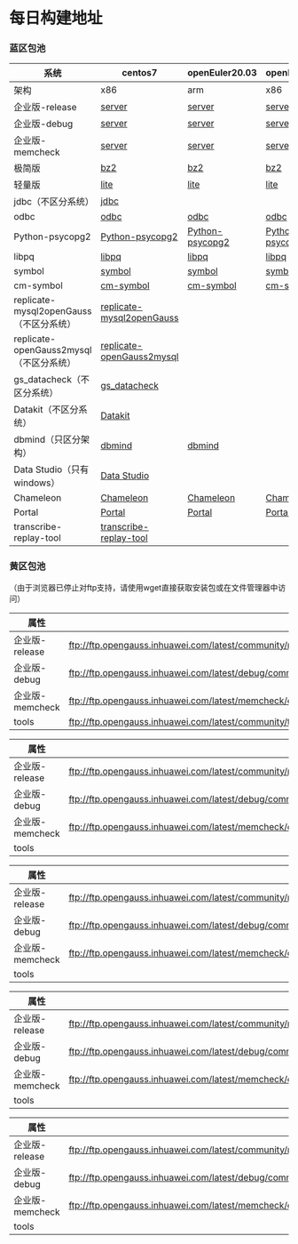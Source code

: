 # 每日构建地址



### 蓝区包池

| 系统                                    | centos7                                                      | openEuler20.03                                               | openEuler20.03                                               | openEuler22.03                                               | openEuler22.03                                               |
| --------------------------------------- | ------------------------------------------------------------ | ------------------------------------------------------------ | ------------------------------------------------------------ | ------------------------------------------------------------ | ------------------------------------------------------------ |
| 架构                                    | x86                                                          | arm                                                          | x86                                                          | arm                                                          | x86                                                          |
| 企业版-release                          | [server](https://opengauss.obs.cn-south-1.myhuaweicloud.com/latest/x86/openGauss-All-7.0.0-RC1-CentOS7-x86_64.tar.gz ) | [server](https://opengauss.obs.cn-south-1.myhuaweicloud.com/latest/arm/openGauss-All-7.0.0-RC1-openEuler20.03-aarch64.tar.gz) | [server](https://opengauss.obs.cn-south-1.myhuaweicloud.com/latest/x86_openEuler/openGauss-All-7.0.0-RC1-openEuler20.03-x86_64.tar.gz) | [server](https://opengauss.obs.cn-south-1.myhuaweicloud.com/latest/arm_2203/openGauss-All-7.0.0-RC1-openEuler22.03-aarch64.tar.gz) | [server](https://opengauss.obs.cn-south-1.myhuaweicloud.com/latest/x86_openEuler_2203/openGauss-All-7.0.0-RC1-openEuler22.03-x86_64.tar.gz) |
| 企业版-debug                            | [server](https://opengauss.obs.cn-south-1.myhuaweicloud.com/latest/debug/x86/openGauss-All-7.0.0-RC1-CentOS7-x86_64.tar.gz) | [server](https://opengauss.obs.cn-south-1.myhuaweicloud.com/latest/debug/arm/openGauss-All-7.0.0-RC1-openEuler20.03-aarch64.tar.gz) | [server](https://opengauss.obs.cn-south-1.myhuaweicloud.com/latest/debug/x86_openEuler/openGauss-All-7.0.0-RC1-openEuler20.03-x86_64.tar.gz) | [server](https://opengauss.obs.cn-south-1.myhuaweicloud.com/latest/debug/arm_2203/openGauss-All-7.0.0-RC1-openEuler22.03-aarch64.tar.gz) | [server](https://opengauss.obs.cn-south-1.myhuaweicloud.com/latest/debug/x86_openEuler_2203/openGauss-All-7.0.0-RC1-openEuler22.03-x86_64.tar.gz) |
| 企业版-memcheck                         | [server](https://opengauss.obs.cn-south-1.myhuaweicloud.com/latest/memcheck/x86/openGauss-All-7.0.0-RC1-CentOS7-x86_64.tar.gz) | [server](https://opengauss.obs.cn-south-1.myhuaweicloud.com/latest/memcheck/arm/openGauss-All-7.0.0-RC1-openEuler20.03-aarch64.tar.gz) | [server](https://opengauss.obs.cn-south-1.myhuaweicloud.com/latest/memcheck/x86_openEuler/openGauss-All-7.0.0-RC1-openEuler20.03-x86_64.tar.gz) | [server](https://opengauss.obs.cn-south-1.myhuaweicloud.com/latest/memcheck/arm_2203/openGauss-All-7.0.0-RC1-openEuler22.03-aarch64.tar.gz) | [server](https://opengauss.obs.cn-south-1.myhuaweicloud.com/latest/memcheck/x86_openEuler_2203/openGauss-All-7.0.0-RC1-openEuler22.03-x86_64.tar.gz) |
| 极简版                                  | [bz2](https://opengauss.obs.cn-south-1.myhuaweicloud.com/latest/x86/openGauss-Server-7.0.0-RC1-CentOS7-x86_64.tar.bz2) | [bz2](https://opengauss.obs.cn-south-1.myhuaweicloud.com/latest/arm/openGauss-Server-7.0.0-RC1-openEuler20.03-aarch64.tar.bz2) | [bz2](https://opengauss.obs.cn-south-1.myhuaweicloud.com/latest/x86_openEuler/openGauss-Server-7.0.0-RC1-openEuler20.03-x86_64.tar.bz2) | [bz2](https://opengauss.obs.cn-south-1.myhuaweicloud.com/latest/arm_2203/openGauss-Server-7.0.0-RC1-openEuler22.03-aarch64.tar.bz2) | [bz2](https://opengauss.obs.cn-south-1.myhuaweicloud.com/latest/x86_openEuler_2203/openGauss-Server-7.0.0-RC1-openEuler22.03-x86_64.tar.bz2) |
| 轻量版                                  | [lite](https://opengauss.obs.cn-south-1.myhuaweicloud.com/latest/x86/openGauss-Lite-7.0.0-RC1-CentOS7-x86_64.tar.gz) | [lite](https://opengauss.obs.cn-south-1.myhuaweicloud.com/latest/arm/openGauss-Lite-7.0.0-RC1-openEuler20.03-aarch64.tar.gz) | [lite](https://opengauss.obs.cn-south-1.myhuaweicloud.com/latest/x86_openEuler/openGauss-Lite-7.0.0-RC1-openEuler20.03-x86_64.tar.gz) | [lite](https://opengauss.obs.cn-south-1.myhuaweicloud.com/latest/arm_2203/openGauss-Lite-7.0.0-RC1-openEuler22.03-aarch64.tar.gz) | [lite](https://opengauss.obs.cn-south-1.myhuaweicloud.com/latest/x86_openEuler_2203/openGauss-Lite-7.0.0-RC1-openEuler22.03-x86_64.tar.gz) |
| jdbc（不区分系统）                      | [jdbc](https://opengauss.obs.cn-south-1.myhuaweicloud.com/latest/x86/openGauss-7.0.0-RC1-JDBC.tar.gz) |                                                              |                                                              |                                                              |                                                              |
| odbc                                    | [odbc](https://opengauss.obs.cn-south-1.myhuaweicloud.com/latest/x86/openGauss-ODBC-7.0.0-RC1-CentOS7-x86_64.tar.gz) | [odbc](https://opengauss.obs.cn-south-1.myhuaweicloud.com/latest/arm/openGauss-ODBC-7.0.0-RC1-openEuler20.03-aarch64.tar.gz) | [odbc](https://opengauss.obs.cn-south-1.myhuaweicloud.com/latest/x86_openEuler/openGauss-ODBC-7.0.0-RC1-openEuler20.03-x86_64.tar.gz) | [odbc](https://opengauss.obs.cn-south-1.myhuaweicloud.com/latest/arm_2203/openGauss-ODBC-7.0.0-RC1-openEuler22.03-aarch64.tar.gz) | [odbc](https://opengauss.obs.cn-south-1.myhuaweicloud.com/latest/x86_openEuler_2203/openGauss-ODBC-7.0.0-RC1-openEuler22.03-x86_64.tar.gz) |
| Python-psycopg2                         | [Python-psycopg2](https://opengauss.obs.cn-south-1.myhuaweicloud.com/latest/x86/openGauss-Python-7.0.0-RC1-CentOS7-x86_64.tar.gz) | [Python-psycopg2](https://opengauss.obs.cn-south-1.myhuaweicloud.com/latest/arm/openGauss-Python-7.0.0-RC1-openEuler20.03-aarch64.tar.gz) | [Python-psycopg2](https://opengauss.obs.cn-south-1.myhuaweicloud.com/latest/x86_openEuler/openGauss-Python-7.0.0-RC1-openEuler20.03-x86_64.tar.gz) | [Python-psycopg2](https://opengauss.obs.cn-south-1.myhuaweicloud.com/latest/arm_2203/openGauss-Python-7.0.0-RC1-openEuler22.03-aarch64.tar.gz) | [Python-psycopg2](https://opengauss.obs.cn-south-1.myhuaweicloud.com/latest/x86_openEuler_2203/openGauss-Python-7.0.0-RC1-openEuler22.03-x86_64.tar.gz) |
| libpq                                   | [libpq](https://opengauss.obs.cn-south-1.myhuaweicloud.com/latest/x86/openGauss-Python-7.0.0-RC1-CentOS7-x86_64.tar.gz) | [libpq](https://opengauss.obs.cn-south-1.myhuaweicloud.com/latest/arm/openGauss-7.0.0-RC1-openEuler-64bit-Libpq.tar.gz) | [libpq](https://opengauss.obs.cn-south-1.myhuaweicloud.com/latest/x86_openEuler/openGauss-7.0.0-RC1-CentOS-64bit-Libpq.tar.gz) | [libpq](https://opengauss.obs.cn-south-1.myhuaweicloud.com/latest/arm_2203/openGauss-7.0.0-RC1-openEuler-64bit-Libpq.tar.gz) | [libpq](https://opengauss.obs.cn-south-1.myhuaweicloud.com/latest/x86_openEuler_2203/openGauss-7.0.0-RC1-openEuler-64bit-Libpq.tar.gz) |
| symbol                                  | [symbol](https://opengauss.obs.cn-south-1.myhuaweicloud.com/latest/x86/openGauss-Symbol-7.0.0-RC1-CentOS7-x86_64.tar.gz) | [symbol](https://opengauss.obs.cn-south-1.myhuaweicloud.com/latest/arm/openGauss-Symbol-7.0.0-RC1-openEuler20.03-aarch64.tar.gz) | [symbol](https://opengauss.obs.cn-south-1.myhuaweicloud.com/latest/x86_openEuler/openGauss-Symbol-7.0.0-RC1-openEuler20.03-x86_64.tar.gz) | [symbol](https://opengauss.obs.cn-south-1.myhuaweicloud.com/latest/arm_2203/openGauss-Symbol-7.0.0-RC1-openEuler22.03-aarch64.tar.gz) | [symbol](https://opengauss.obs.cn-south-1.myhuaweicloud.com/latest/x86_openEuler_2203/openGauss-Symbol-7.0.0-RC1-openEuler22.03-x86_64.tar.gz) |
| cm-symbol                               | [cm-symbol](https://opengauss.obs.cn-south-1.myhuaweicloud.com/latest/x86/openGauss-CM-Symbol-7.0.0-RC1-CentOS7-x86_64.tar.gz) | [cm-symbol](https://opengauss.obs.cn-south-1.myhuaweicloud.com/latest/arm/openGauss-CM-Symbol-7.0.0-RC1-openEuler20.03-aarch64.tar.gz) | [cm-symbol](https://opengauss.obs.cn-south-1.myhuaweicloud.com/latest/x86_openEuler/openGauss-CM-Symbol-7.0.0-RC1-openEuler20.03-x86_64.tar.gz) | [cm-symbol](https://opengauss.obs.cn-south-1.myhuaweicloud.com/latest/arm_2203/openGauss-CM-Symbol-7.0.0-RC1-openEuler22.03-aarch64.tar.gz) | [cm-symbol](https://opengauss.obs.cn-south-1.myhuaweicloud.com/latest/x86_openEuler_2203/openGauss-CM-Symbol-7.0.0-RC1-openEuler22.03-x86_64.tar.gz) |
| replicate-mysql2openGauss（不区分系统） | [replicate-mysql2openGauss](https://opengauss.obs.cn-south-1.myhuaweicloud.com/latest/tools/replicate-mysql2openGauss-6.0.0rc1.tar.gz) |                                                              |                                                              |                                                              |                                                              |
| replicate-openGauss2mysql（不区分系统） | [replicate-openGauss2mysql](https://opengauss.obs.cn-south-1.myhuaweicloud.com/latest/tools/replicate-openGauss2mysql-6.0.0rc1.tar.gz) |                                                              |                                                              |                                                              |                                                              |
| gs_datacheck（不区分系统）              | [gs_datacheck](https://opengauss.obs.cn-south-1.myhuaweicloud.com/latest/tools/gs_datacheck-6.0.0rc1.tar.gz) |                                                              |                                                              |                                                              |                                                              |
| Datakit（不区分系统）                   | [Datakit](https://opengauss.obs.cn-south-1.myhuaweicloud.com/latest/tools/Datakit/Datakit-6.0.0.tar.gz) |                                                              |                                                              |                                                              |                                                              |
| dbmind（只区分架构）                    | [dbmind](https://opengauss.obs.cn-south-1.myhuaweicloud.com/latest/dbmind/x86/dbmind-installer-x86_64.tar.gz) | [dbmind](https://opengauss.obs.cn-south-1.myhuaweicloud.com/latest/dbmind/arm/dbmind-installer-aarch64.tar.gz) |                                                              |                                                              |                                                              |
| Data Studio（只有windows）              | [Data Studio](https://opengauss.obs.cn-south-1.myhuaweicloud.com/latest/DataStudio_win_64.zip) |                                                              |                                                              |                                                              |                                                              |
| Chameleon                               | [Chameleon](https://opengauss.obs.cn-south-1.myhuaweicloud.com/latest/tools/centos7/chameleon-6.0.0rc1-x86_64.tar.gz) | [Chameleon](https://opengauss.obs.cn-south-1.myhuaweicloud.com/latest/tools/openEuler20.03/chameleon-6.0.0rc1-aarch64.tar.gz) | [Chameleon](https://opengauss.obs.cn-south-1.myhuaweicloud.com/latest/tools/openEuler20.03/chameleon-6.0.0rc1-x86_64.tar.gz) | [Chameleon](https://opengauss.obs.cn-south-1.myhuaweicloud.com/latest/tools/openEuler22.03/chameleon-6.0.0rc1-aarch64.tar.gz) | [Chameleon](https://opengauss.obs.cn-south-1.myhuaweicloud.com/latest/tools/openEuler22.03/chameleon-6.0.0rc1-x86_64.tar.gz) |
| Portal                                  | [Portal](https://opengauss.obs.cn-south-1.myhuaweicloud.com/latest/tools/centos7/PortalControl-6.0.0rc1-x86_64.tar.gz) | [Portal](https://opengauss.obs.cn-south-1.myhuaweicloud.com/latest/tools/openEuler20.03/PortalControl-6.0.0rc1-aarch64.tar.gz) | [Portal](https://opengauss.obs.cn-south-1.myhuaweicloud.com/latest/tools/openEuler20.03/PortalControl-6.0.0rc1-x86_64.tar.gz) | [Portal](https://opengauss.obs.cn-south-1.myhuaweicloud.com/latest/tools/openEuler22.03/PortalControl-6.0.0rc1-aarch64.tar.gz) | [Portal](https://opengauss.obs.cn-south-1.myhuaweicloud.com/latest/tools/openEuler22.03/PortalControl-6.0.0rc1-x86_64.tar.gz) |
| transcribe-replay-tool                  | [transcribe-replay-tool](https://opengauss.obs.cn-south-1.myhuaweicloud.com/latest/tools/transcribe-replay-tool-6.0.0.tar.gz) |                                                              |                                                              |                                                              |                                                              |



### 黄区包池 
（由于浏览器已停止对ftp支持，请使用wget直接获取安装包或在文件管理器中访问）

| **属性**           | **CentOS7**                                                                                             |
|--------------------|--------------------------------------------------------------------------------------------------------|
| 企业版-release | ftp://ftp.opengauss.inhuawei.com/latest/community/master/CentOS7.6/openGauss_6.0.0_PACKAGES_RELEASE.tar.gz |
| 企业版-debug   | ftp://ftp.opengauss.inhuawei.com/latest/debug/community/master/CentOS7.6/openGauss_6.0.0_PACKAGES_RELEASE.tar.gz |
| 企业版-memcheck | ftp://ftp.opengauss.inhuawei.com/latest/memcheck/community/master/CentOS7.6/openGauss_6.0.0_PACKAGES_RELEASE.tar.gz |
| tools          | ftp://ftp.opengauss.inhuawei.com/latest/community/tools/                                      |

| **属性**           | **openEuler20.03 (ARM)**                                                                                |
|--------------------|--------------------------------------------------------------------------------------------------------|
| 企业版-release | ftp://ftp.opengauss.inhuawei.com/latest/community/master/OpenEuler20.03/openGauss_6.0.0_PACKAGES_RELEASE.tar.gz |
| 企业版-debug   | ftp://ftp.opengauss.inhuawei.com/latest/debug/community/master/OpenEuler20.03/openGauss_6.0.0_PACKAGES_RELEASE.tar.gz |
| 企业版-memcheck | ftp://ftp.opengauss.inhuawei.com/latest/memcheck/community/master/OpenEuler20.03/openGauss_6.0.0_PACKAGES_RELEASE.tar.gz |
| tools          |                                                                                                        |

| **属性**           | **openEuler20.03 (x86)**                                                                               |
|--------------------|--------------------------------------------------------------------------------------------------------|
| 企业版-release | ftp://ftp.opengauss.inhuawei.com/latest/community/master/OpenEuler20.03_X86/openGauss_6.0.0_PACKAGES_RELEASE.tar.gz |
| 企业版-debug   | ftp://ftp.opengauss.inhuawei.com/latest/debug/community/master/OpenEuler20.03_X86/openGauss_6.0.0_PACKAGES_RELEASE.tar.gz |
| 企业版-memcheck | ftp://ftp.opengauss.inhuawei.com/latest/memcheck/community/master/OpenEuler20.03_X86/openGauss_6.0.0_PACKAGES_RELEASE.tar.gz |
| tools          |                                                                                                        |

| **属性**           | openEuler22.03 (ARM)                                                                                |
|--------------------|--------------------------------------------------------------------------------------------------------|
| 企业版-release | ftp://ftp.opengauss.inhuawei.com/latest/community/master/OpenEuler22.03/openGauss_6.0.0_PACKAGES_RELEASE.tar.gz |
| 企业版-debug   | ftp://ftp.opengauss.inhuawei.com/latest/debug/community/master/OpenEuler22.03/openGauss_6.0.0_PACKAGES_RELEASE.tar.gz |
| 企业版-memcheck | ftp://ftp.opengauss.inhuawei.com/latest/memcheck/community/master/OpenEuler22.03/openGauss_6.0.0_PACKAGES_RELEASE.tar.gz |
| tools          |                                                                                                        |

| **属性**           | openEuler22.03 (x86)                                                                               |
|--------------------|--------------------------------------------------------------------------------------------------------|
| 企业版-release | ftp://ftp.opengauss.inhuawei.com/latest/community/master/OpenEuler22.03_X86/openGauss_6.0.0_PACKAGES_RELEASE.tar.gz |
| 企业版-debug   | ftp://ftp.opengauss.inhuawei.com/latest/debug/community/master/OpenEuler22.03_X86/openGauss_6.0.0_PACKAGES_RELEASE.tar.gz |
| 企业版-memcheck | ftp://ftp.opengauss.inhuawei.com/latest/memcheck/community/master/OpenEuler22.03_X86/openGauss_6.0.0_PACKAGES_RELEASE.tar.gz |
| tools          |                                                                                                        |
